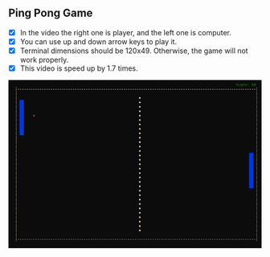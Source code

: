 ## Ping Pong Game
- [x] In the video the right one is player, and the left one is computer. 
- [x] You can use up and down arrow keys to play it.
- [x] Terminal dimensions should be 120x49. Otherwise, the game will not work properly.
- [x] This video is speed up by 1.7 times.

![Ping Pong Game Demo](pingpong.gif)
